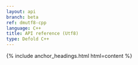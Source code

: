 ```yaml
---
layout: api
branch: beta
ref: dmutf8-cpp
language: C++
title: API reference (Utf8)
type: Defold C++
---
```

{% include anchor_headings.html html=content %}